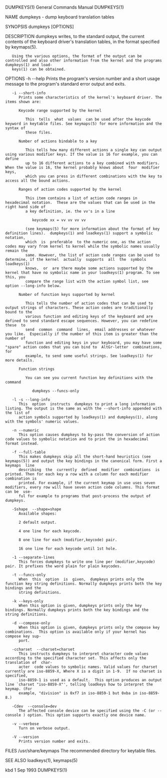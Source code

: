 DUMPKEYS(1)							    General Commands Manual							   DUMPKEYS(1)

NAME
       dumpkeys - dump keyboard translation tables

SYNOPSIS
       dumpkeys [OPTIONS]

DESCRIPTION
       dumpkeys writes, to the standard output, the current contents of the keyboard driver's translation tables, in the format specified by keymaps(5).

       Using the various options, the format of the output can be controlled and also other information from the kernel and the programs dumpkeys(1) and load‐
       keys(1) can be obtained.

OPTIONS
       -h --help
	      Prints the program's version number and a short usage message to the program's standard error output and exits.

       -i --short-info
	      Prints some characteristics of the kernel's keyboard driver. The items shown are:

	      Keycode range supported by the kernel

		     This  tells  what	values	can be used after the keycode keyword in keytable files. See keymaps(5) for more information and the syntax of
		     these files.

	      Number of actions bindable to a key

		     This tells how many different actions a single key can output using various modifier keys. If the value is 16 for example, you can define
		     up to 16 different actions to a key combined with modifiers. When the value is 16, the kernel probably knows about	 four  modifier	 keys,
		     which you can press in different combinations with the key to access all the bound actions.

	      Ranges of action codes supported by the kernel

		     This item contains a list of action code ranges in hexadecimal notation.  These are the values that can be used in the right hand side of
		     a key definition, ie. the vv's in a line

			    keycode xx = vv vv vv vv

		     (see keymaps(5) for more information about the format of key definition lines).  dumpkeys(1) and loadkeys(1) support a symbolic notation,
		     which  is	preferable  to the numeric one, as the action codes may vary from kernel to kernel while the symbolic names usually remain the
		     same. However, the list of action code ranges can be used to determine, if the kernel  actually  supports	all  the  symbols  loadkeys(1)
		     knows,  or	 are there maybe some actions supported by the kernel that have no symbolic name in your loadkeys(1) program. To see this, you
		     compare the range list with the action symbol list, see option --long-info below.

	      Number of function keys supported by kernel

		     This tells the number of action codes that can be used to output strings of characters. These action codes are traditionally bound to the
		     various function and editing keys of the keyboard and are defined to send standard escape sequences. However, you can redefine  these  to
		     send  common  command  lines,  email addresses or whatever you like.  Especially if the number of this item is greater than the number of
		     function and editing keys in your keyboard, you may have some "spare" action codes that you can bind to  AltGr-letter  combinations,  for
		     example, to send some useful strings. See loadkeys(1) for more details.

	      Function strings

		     You can see you current function key definitions with the command

			    dumpkeys --funcs-only

       -l -s --long-info
	      This  option  instructs  dumpkeys to print a long information listing. The output is the same as with the --short-info appended with the list of
	      action symbols supported by loadkeys(1) and dumpkeys(1), along with the symbols' numeric values.

       -n --numeric
	      This option causes dumpkeys to by-pass the conversion of action code values to symbolic notation and to print the in hexadecimal format instead.

       -f --full-table
	      This makes dumpkeys skip all the short-hand heuristics (see keymaps(5)) and output the key bindings in the canonical form. First a keymaps  line
	      describing  the  currently  defined  modifier  combinations  is  printed. Then for each key a row with a column for each modifier combination is
	      printed. For example, if the current keymap in use uses seven modifiers, every row will have seven action code columns. This format can be  use‐
	      ful for example to programs that post-process the output of dumpkeys.

       -Sshape	--shape=shape
	      Available shapes:

	      2 default output.

	      4 one line for each keycode.

	      8 one line for each (modifier,keycode) pair.

	      16 one line for each keycode until 1st hole.

       -1 --separate-lines
	      This forces dumpkeys to write one line per (modifier,keycode) pair. It prefixes the word plain for plain keycodes.

       -t --funcs-only
	      When  this  option  is  given,  dumpkeys prints only the function key string definitions. Normally dumpkeys prints both the key bindings and the
	      string definitions.

       -k --keys-only
	      When this option is given, dumpkeys prints only the key bindings. Normally dumpkeys prints both the key bindings and the string definitions.

       -d --compose-only
	      When this option is given, dumpkeys prints only the compose key combinations.  This option is available only if your kernel has compose key sup‐
	      port.

       -ccharset  --charset=charset
	      This instructs dumpkeys to interpret character code values according to the specified character set. This affects only the translation of	 char‐
	      acter  code values to symbolic names. Valid values for charset currently are iso-8859-X, Where X is a digit in 1-9.  If no charset is specified,
	      iso-8859-1 is used as a default.	This option produces an output line `charset "iso-8859-X"', telling loadkeys how to interpret the keymap. (For
	      example, "division" is 0xf7 in iso-8859-1 but 0xba in iso-8859-8.)

       -Cdev  --console=dev
	      The affected console device can be specified using the -C (or --console ) option. This option supports exactly one device name.

       -v --verbose
	      Turn on verbose output.

       -V --version
	      Prints version number and exits.

FILES
       /usr/share/keymaps
	      The recommended directory for keytable files.

SEE ALSO
       loadkeys(1), keymaps(5)

kbd									  1 Sep 1993								   DUMPKEYS(1)
